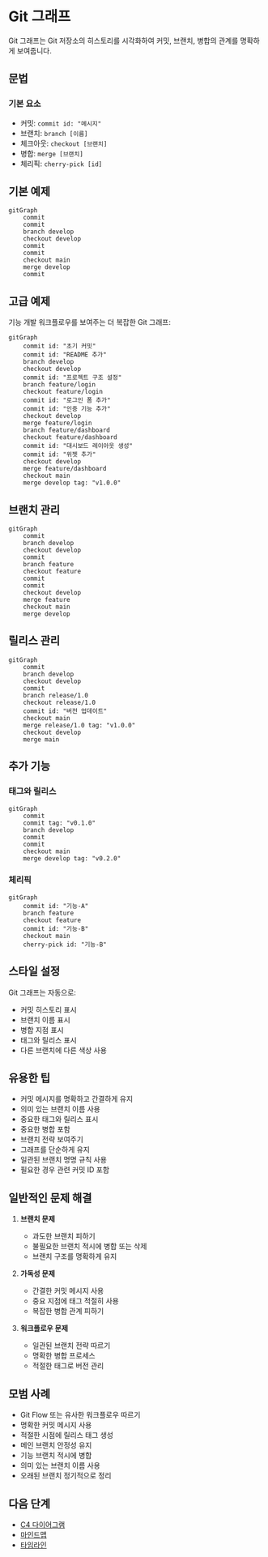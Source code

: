 # Git 그래프

Git 그래프는 Git 저장소의 히스토리를 시각화하여 커밋, 브랜치, 병합의 관계를 명확하게 보여줍니다.

## 문법

### 기본 요소
- 커밋: `commit id: "메시지"`
- 브랜치: `branch [이름]`
- 체크아웃: `checkout [브랜치]`
- 병합: `merge [브랜치]`
- 체리픽: `cherry-pick [id]`

## 기본 예제

```mermaid
gitGraph
    commit
    commit
    branch develop
    checkout develop
    commit
    commit
    checkout main
    merge develop
    commit
```

## 고급 예제

기능 개발 워크플로우를 보여주는 더 복잡한 Git 그래프:

```mermaid
gitGraph
    commit id: "초기 커밋"
    commit id: "README 추가"
    branch develop
    checkout develop
    commit id: "프로젝트 구조 설정"
    branch feature/login
    checkout feature/login
    commit id: "로그인 폼 추가"
    commit id: "인증 기능 추가"
    checkout develop
    merge feature/login
    branch feature/dashboard
    checkout feature/dashboard
    commit id: "대시보드 레이아웃 생성"
    commit id: "위젯 추가"
    checkout develop
    merge feature/dashboard
    checkout main
    merge develop tag: "v1.0.0"
```

## 브랜치 관리

```mermaid
gitGraph
    commit
    branch develop
    checkout develop
    commit
    branch feature
    checkout feature
    commit
    commit
    checkout develop
    merge feature
    checkout main
    merge develop
```

## 릴리스 관리

```mermaid
gitGraph
    commit
    branch develop
    checkout develop
    commit
    branch release/1.0
    checkout release/1.0
    commit id: "버전 업데이트"
    checkout main
    merge release/1.0 tag: "v1.0.0"
    checkout develop
    merge main
```

## 추가 기능

### 태그와 릴리스

```mermaid
gitGraph
    commit
    commit tag: "v0.1.0"
    branch develop
    commit
    commit
    checkout main
    merge develop tag: "v0.2.0"
```

### 체리픽

```mermaid
gitGraph
    commit id: "기능-A"
    branch feature
    checkout feature
    commit id: "기능-B"
    checkout main
    cherry-pick id: "기능-B"
```

## 스타일 설정

Git 그래프는 자동으로:
- 커밋 히스토리 표시
- 브랜치 이름 표시
- 병합 지점 표시
- 태그와 릴리스 표시
- 다른 브랜치에 다른 색상 사용

## 유용한 팁
- 커밋 메시지를 명확하고 간결하게 유지
- 의미 있는 브랜치 이름 사용
- 중요한 태그와 릴리스 표시
- 중요한 병합 포함
- 브랜치 전략 보여주기
- 그래프를 단순하게 유지
- 일관된 브랜치 명명 규칙 사용
- 필요한 경우 관련 커밋 ID 포함

## 일반적인 문제 해결

1. **브랜치 문제**
   - 과도한 브랜치 피하기
   - 불필요한 브랜치 적시에 병합 또는 삭제
   - 브랜치 구조를 명확하게 유지

2. **가독성 문제**
   - 간결한 커밋 메시지 사용
   - 중요 지점에 태그 적절히 사용
   - 복잡한 병합 관계 피하기

3. **워크플로우 문제**
   - 일관된 브랜치 전략 따르기
   - 명확한 병합 프로세스
   - 적절한 태그로 버전 관리

## 모범 사례
- Git Flow 또는 유사한 워크플로우 따르기
- 명확한 커밋 메시지 사용
- 적절한 시점에 릴리스 태그 생성
- 메인 브랜치 안정성 유지
- 기능 브랜치 적시에 병합
- 의미 있는 브랜치 이름 사용
- 오래된 브랜치 정기적으로 정리

## 다음 단계
- [C4 다이어그램](/ko/diagrams/c4)
- [마인드맵](/ko/diagrams/mindmap)
- [타임라인](/ko/diagrams/timeline) 